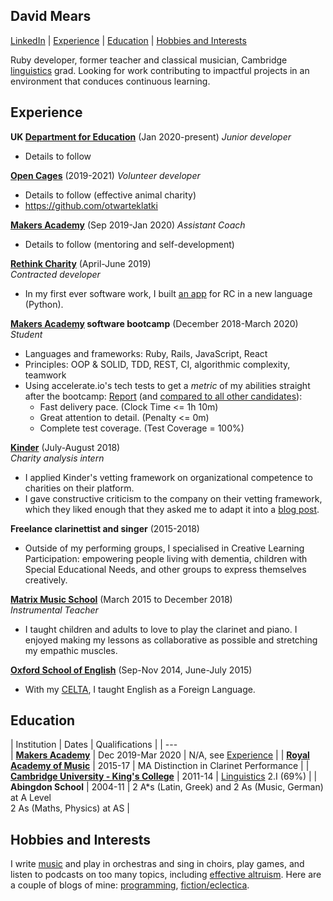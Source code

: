## David Mears
[LinkedIn](https://www.linkedin.com/in/david-mears-2605a7159/) | [Experience](#experience) | [Education](#education) | [Hobbies and Interests](#hobbies-and-interests)

Ruby developer, former teacher and classical musician, Cambridge [linguistics](https://medium.com/@davidmears/programming-and-linguistics-makers-week-1-da1709051ca2) grad. Looking for work contributing to impactful projects in an environment that conduces continuous learning.

## Experience

**UK [Department for Education](https://github.com/DFE-Digital/)** (Jan 2020-present)
*Junior developer*

- Details to follow

**[Open Cages](https://opencages.org/)** (2019-2021)
*Volunteer developer*

- Details to follow (effective animal charity)
- https://github.com/otwarteklatki

**[Makers Academy](https://makers.tech)** (Sep 2019-Jan 2020)
*Assistant Coach*

- Details to follow (mentoring and self-development)

**[Rethink Charity](https://rtcharity.org/)** (April-June 2019)    
*Contracted developer*

- In my first ever software work, I built [an app](https://github.com/rtcharity/receipt_generator_app) for RC in a new language (Python).

**[Makers Academy](https://makers.tech) software bootcamp** (December 2018-March 2020)
*Student*

- Languages and frameworks: Ruby, Rails, JavaScript, React
- Principles: OOP & SOLID, TDD, REST, CI, algorithmic complexity, teamwork
- Using accelerate.io's tech tests to get a *metric* of my abilities straight after the bootcamp: [Report](https://report.accelerate.io/FIZ/mears0iouhka/index.html?candidate=dixe01&benchmark=Mears&rangeFrom=0&rangeTo=300) (and [compared to all other candidates](https://report.accelerate.io/FIZ/mears0iouhka/index.html?candidate=dixe01&benchmark=All%20candidates&rangeFrom=0&rangeTo=300)):
  - Fast delivery pace. (Clock Time <= 1h 10m)
  - Great attention to detail. (Penalty <= 0m)
  - Complete test coverage. (Test Coverage = 100%)    
  
**[Kinder](https://kinder.world/)** (July-August 2018)  
*Charity analysis intern*

- I applied Kinder's vetting framework on organizational competence to charities on their platform.
- I gave constructive criticism to the company on their vetting framework, which they liked enough that they asked me to adapt it into a [blog post](https://kinder.world/blogs/company/increasing-effectiveness-with-high-quality-internal-research-19405).

**Freelance clarinettist and singer** (2015-2018)

- Outside of my performing groups, I specialised in Creative Learning Participation: empowering people living with dementia, children with Special Educational Needs, and other groups to express themselves creatively.

**[Matrix Music School](https://www.matrixmusicschool.co.uk/)** (March 2015 to December 2018)   
*Instrumental Teacher*

- I taught children and adults to love to play the clarinet and piano. I enjoyed making my lessons as collaborative as possible and stretching my empathic muscles.

**[Oxford School of English](https://www.oxfordschoolofenglish.com/)**  (Sep-Nov 2014, June-July 2015)

- With my [CELTA](https://www.cambridgeenglish.org/teaching-english/teaching-qualifications/celta/), I taught English as a Foreign Language.

## Education

| Institution    | Dates          | Qualifications        |
| ---         
| **[Makers Academy](https://www.ram.ac.uk/)** | Dec 2019-Mar 2020 | N/A, see [Experience](#experience) |
| **[Royal Academy of Music](https://www.ram.ac.uk/)** | 2015-17 | MA Distinction in Clarinet Performance |
| **[Cambridge University - King's College](https://www.cam.ac.uk/)** | 2011-14 | [Linguistics](https://medium.com/@davidmears/programming-and-linguistics-makers-week-1-da1709051ca2) 2.I (69%) |
| **Abingdon School** | 2004-11 | 2 A\*s (Latin, Greek) and 2 As (Music, German) at A Level<br>2 As (Maths, Physics) at AS |

## Hobbies and Interests

I write [music](https://www.youtube.com/watch?v=_ZULf__C2k8) and play in orchestras and sing in choirs, play games, and listen to podcasts on too many topics, including [effective altruism](https://www.effectivealtruism.org/). Here are a couple of blogs of mine: [programming](https://medium.com/@davidmears/programming-and-linguistics-makers-week-1-da1709051ca2), [fiction/eclectica](https://pelicanesis.wordpress.com/).
